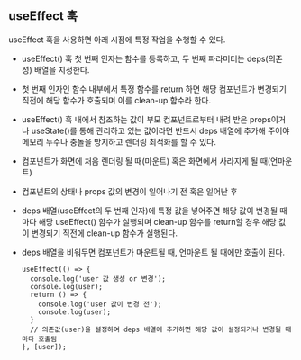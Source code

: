## useEffect 훅

useEffect 훅을 사용하면 아래 시점에 특정 작업을 수행할 수 있다.

- useEffect() 훅 첫 번째 인자는 함수를 등록하고, 두 번째 파라미터는 deps(의존성) 배열을 지정한다.
- 첫 번째 인자인 함수 내부에서 특정 함수를 return 하면 해당 컴포넌트가 변경되기 직전에 해당 함수가 호출되며 이를 clean-up 함수라 한다.
- useEffect() 훅 내에서 참조하는 값이 부모 컴포넌트로부터 내려 받은 props이거나 useState()를 통해 관리하고 있는 값이라면 반드시 deps 배열에 추가해 주어야 메모리 누수나 충돌을 방지하고 렌더링 최적화를 할 수 있다.
- 컴포넌트가 화면에 처음 렌더링 될 때(마운트) 혹은 화면에서 사라지게 될 때(언마운트)
- 컴포넌트의 상태나 props 값의 변경이 일어나기 전 혹은 일어난 후
- deps 배열(useEffect의 두 번째 인자)에 특정 값을 넣어주면 해당 값이 변경될 때마다 해당 useEffect() 함수가 실행되며 clean-up 함수를 return할 경우 해당 값이 변경되기 직전에 clean-up 함수가 실행된다.

- deps 배열을 비워두면 컴포넌트가 마운트될 때, 언마운트 될 때에만 호출이 된다.

  ```react
  useEffect(() => {
    console.log('user 값 생성 or 변경');
    console.log(user);
    return () => {
      console.log('user 값이 변경 전');
      console.log(user);
    }
    // 의존값(user)을 설정하여 deps 배열에 추가하면 해당 값이 설정되거나 변경될 때마다 호출됨
  }, [user]);
  ```

  